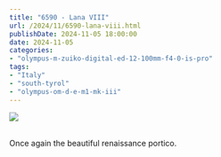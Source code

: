 ```yaml
---
title: "6590 - Lana VIII"
url: /2024/11/6590-lana-viii.html
publishDate: 2024-11-05 18:00:00
date: 2024-11-05
categories:
- "olympus-m-zuiko-digital-ed-12-100mm-f4-0-is-pro"
tags:
- "Italy"
- "south-tyrol"
- "olympus-om-d-e-m1-mk-iii"
---
```

<div class="container">
<div class="center"><a target="_blank" href="https://d25zfm9zpd7gm5.cloudfront.net/1200x1200/2020/20200907_134757-ORF-DxO_DeepPRIME_XD2_lr-2.jpg"><img class="webfeedsFeaturedVisual" src="https://d25zfm9zpd7gm5.cloudfront.net/0600x0600/2020/20200907_134757-ORF-DxO_DeepPRIME_XD2_lr-2.jpg" /></a></div>
</div>
<br />

Once again the beautiful renaissance portico.
